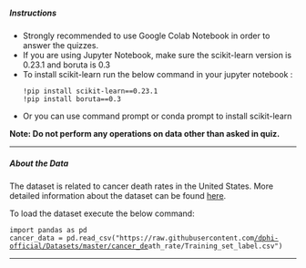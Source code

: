 <h5><strong>Instructions</strong></h5>

<ul>
	<li>Strongly recommended to use Google Colab Notebook in order to answer the quizzes.</li>
	<li>If you are using Jupyter Notebook, make sure the scikit-learn version is 0.23.1 and boruta is 0.3</li>
	<li>To install scikit-learn run the below command in your jupyter notebook :
	<pre>
<code>!pip&nbsp;install&nbsp;scikit-learn==0.23.1
!pip&nbsp;install&nbsp;boruta==0.3</code></pre>
	</li>
	<li>Or you can use command prompt or conda prompt to install scikit-learn</li>
</ul>

<p><strong>Note: Do not perform any operations on data other than asked in quiz.</strong></p>

<hr />
<h5><strong>About the Data</strong></h5>

<p>The dataset is related to cancer death rates in the United States. More detailed information about the dataset can be found <a href="https://dphi.tech/practice/challenge/52" target="_blank">here</a>.</p>

<p>To load the dataset execute the below command:</p>

<pre>
<code>import&nbsp;pandas&nbsp;as&nbsp;pd
cancer_data&nbsp;=&nbsp;pd.read_csv(&quot;https://raw.githubusercontent.com<a href="https://colab.research.google.com/drive/1xiVn9S52sUINssiGSAFiEGCY4iUZBHvF?authuser=1#">/dphi-official/Datasets/master/cancer_de</a>ath_rate/Training_set_label.csv&quot;)</code></pre>

<hr />
<p>&nbsp;</p>